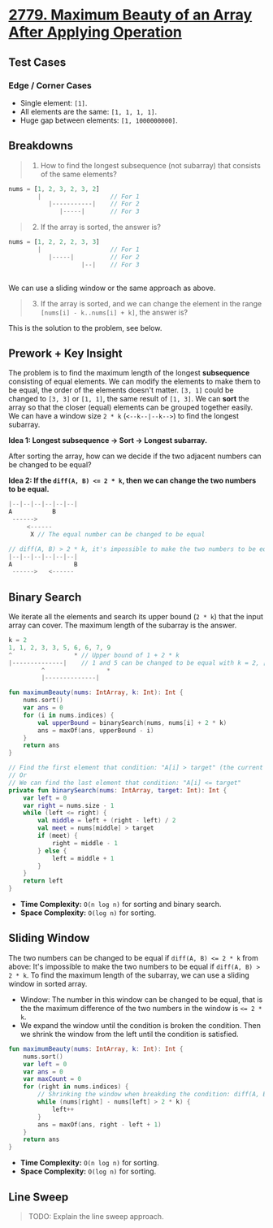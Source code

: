 # [2779. Maximum Beauty of an Array After Applying Operation](https://leetcode.com/problems/maximum-beauty-of-an-array-after-applying-operation/description/)

## Test Cases
### Edge / Corner Cases
* Single element: `[1]`.
* All elements are the same: `[1, 1, 1, 1]`.
* Huge gap between elements: `[1, 1000000000]`.

## Breakdowns
> 1. How to find the longest subsequence (not subarray) that consists of the same elements?

```js
nums = [1, 2, 3, 2, 3, 2]
        |                   // For 1   
           |-----------|    // For 2
              |-----|       // For 3
```

> 2. If the array is sorted, the answer is?

```js
nums = [1, 2, 2, 2, 3, 3]
        |                   // For 1
           |-----|          // For 2
                    |--|    // For 3
        
```

We can use a sliding window or the same approach as above.

> 3. If the array is sorted, and we can change the element in the range `[nums[i] - k..nums[i] + k]`, the answer is?

This is the solution to the problem, see below.

## Prework + Key Insight
The problem is to find the maximum length of the longest **subsequence** consisting of equal elements. We can modify the elements to make them to be equal, the order of the elements doesn't matter. `[3, 1]` could be changed to `[3, 3]` or `[1, 1]`, the same result of `[1, 3]`. We can **sort** the array so that the closer (equal) elements can be grouped together easily. We can have a window size `2 * k` (`<--k--|--k-->`) to find the longest subarray. 

**Idea 1: Longest subsequence -> Sort -> Longest subarray.**

After sorting the array, how can we decide if the two adjacent numbers can be changed to be equal? 

**Idea 2: If the `diff(A, B) <= 2 * k`, then we can change the two numbers to be equal.** 
```js
|--|--|--|--|--|--|
A           B
 ------>
     <------   
      X // The equal number can be changed to be equal

// diff(A, B) > 2 * k, it's impossible to make the two numbers to be equal.
|--|--|--|--|--|--|
A                 B
 ------>   <------
```


## Binary Search
We iterate all the elements and search its upper bound (`2 * k`) that the input array can cover. The maximum length of the subarray is the answer.

```js
k = 2
1, 1, 2, 3, 3, 5, 6, 6, 7, 9
^                 * // Upper bound of 1 + 2 * k     
|--------------|    // 1 and 5 can be changed to be equal with k = 2, [1, 5] => [3, 3]
         ^                 *
         |--------------|
```
```kotlin
fun maximumBeauty(nums: IntArray, k: Int): Int {
    nums.sort()
    var ans = 0
    for (i in nums.indices) {
        val upperBound = binarySearch(nums, nums[i] + 2 * k)
        ans = maxOf(ans, upperBound - i)
    }   
    return ans
}

// Find the first element that condition: "A[i] > target" (the current implementation)
// Or
// We can find the last element that condition: "A[i] <= target"
private fun binarySearch(nums: IntArray, target: Int): Int {
    var left = 0
    var right = nums.size - 1
    while (left <= right) {
        val middle = left + (right - left) / 2
        val meet = nums[middle] > target
        if (meet) {
            right = middle - 1
        } else {
            left = middle + 1
        }
    }
    return left
}
```

* **Time Complexity:** `O(n log n)` for sorting and binary search.
* **Space Complexity:** `O(log n)` for sorting.

## Sliding Window
The two numbers can be changed to be equal if `diff(A, B) <= 2 * k` from above: It's impossible to make the two numbers to be equal if `diff(A, B) > 2 * k`. To find the maximum length of the subarray, we can use a sliding window in sorted array.

* Window: The number in this window can be changed to be equal, that is the the maximum difference of the two numbers in the window is `<= 2 * k`.
* We expand the window until the condition is broken the condition. Then we shrink the window from the left until the condition is satisfied.

```kotlin
fun maximumBeauty(nums: IntArray, k: Int): Int {
    nums.sort()
    var left = 0
    var ans = 0
    var maxCount = 0
    for (right in nums.indices) {
        // Shrinking the window when breakding the condition: diff(A, B) <= 2 * k
        while (nums[right] - nums[left] > 2 * k) {
            left++
        }
        ans = maxOf(ans, right - left + 1)
    }
    return ans
}
```

* **Time Complexity:** `O(n log n)` for sorting.
* **Space Complexity:** `O(log n)` for sorting.

## Line Sweep
> TODO: Explain the line sweep approach.
